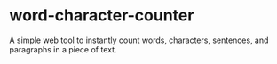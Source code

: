 # word-character-counter
A simple web tool to instantly count words, characters, sentences, and paragraphs in a piece of text.

